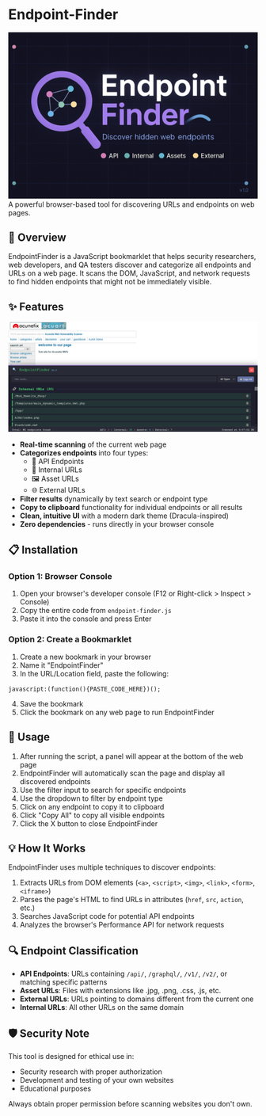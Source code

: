 # Endpoint-Finder
![EndpointFinder Banner](https://raw.githubusercontent.com/ZeroMAN555/Endpoint-Finder/refs/heads/main/banner.png)
A powerful browser-based tool for discovering URLs and endpoints on web pages.

## 🌟 Overview

EndpointFinder is a JavaScript bookmarklet that helps security researchers, web developers, and QA testers discover and categorize all endpoints and URLs on a web page. It scans the DOM, JavaScript, and network requests to find hidden endpoints that might not be immediately visible.

## ✨ Features

![EndpointFinder](https://raw.githubusercontent.com/ZeroMAN555/Endpoint-Finder/refs/heads/main/screenshot.png)
- **Real-time scanning** of the current web page
- **Categorizes endpoints** into four types:
  - 🔌 API Endpoints
  - 🔗 Internal URLs
  - 🖼️ Asset URLs 
  - 🌐 External URLs
- **Filter results** dynamically by text search or endpoint type
- **Copy to clipboard** functionality for individual endpoints or all results
- **Clean, intuitive UI** with a modern dark theme (Dracula-inspired)
- **Zero dependencies** - runs directly in your browser console

## 📋 Installation

### Option 1: Browser Console

1. Open your browser's developer console (F12 or Right-click > Inspect > Console)
2. Copy the entire code from `endpoint-finder.js`
3. Paste it into the console and press Enter

### Option 2: Create a Bookmarklet

1. Create a new bookmark in your browser
2. Name it "EndpointFinder"
3. In the URL/Location field, paste the following:
```
javascript:(function(){PASTE_CODE_HERE})();
```
4. Save the bookmark
5. Click the bookmark on any web page to run EndpointFinder

## 🚀 Usage

1. After running the script, a panel will appear at the bottom of the web page
2. EndpointFinder will automatically scan the page and display all discovered endpoints
3. Use the filter input to search for specific endpoints
4. Use the dropdown to filter by endpoint type
5. Click on any endpoint to copy it to clipboard
6. Click "Copy All" to copy all visible endpoints
7. Click the X button to close EndpointFinder

## 💡 How It Works

EndpointFinder uses multiple techniques to discover endpoints:

1. Extracts URLs from DOM elements (`<a>`, `<script>`, `<img>`, `<link>`, `<form>`, `<iframe>`)
2. Parses the page's HTML to find URLs in attributes (`href`, `src`, `action`, etc.)
3. Searches JavaScript code for potential API endpoints
4. Analyzes the browser's Performance API for network requests

## 🔍 Endpoint Classification

- **API Endpoints**: URLs containing `/api/`, `/graphql/`, `/v1/`, `/v2/`, or matching specific patterns
- **Asset URLs**: Files with extensions like .jpg, .png, .css, .js, etc.
- **External URLs**: URLs pointing to domains different from the current one
- **Internal URLs**: All other URLs on the same domain

## 🛡️ Security Note

This tool is designed for ethical use in:
- Security research with proper authorization
- Development and testing of your own websites
- Educational purposes

Always obtain proper permission before scanning websites you don't own.
